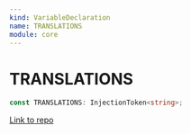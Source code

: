 ```yaml
---
kind: VariableDeclaration
name: TRANSLATIONS
module: core
---
```


# TRANSLATIONS

```ts
const TRANSLATIONS: InjectionToken<string>;
```

[Link to repo](https://github.com/timdeschryver/angular/blob/master/packages/core/src/i18n/tokens.ts#L99-L99)
